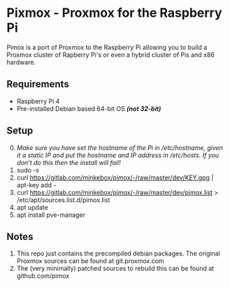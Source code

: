 Pixmox - Proxmox for the Raspberry Pi
===

Pimox is a port of Proxmox to the Raspberry Pi allowing you to build a Proxmox cluster of Rapberry Pi's or even a hybrid cluster of Pis and x86 hardware.

Requirements
---
* Raspberry Pi 4
* Pre-installed Debian based 64-bit OS ___(not 32-bit)___

Setup
---
0. *Make sure you have set the hostname of the Pi in /etc/hostname, given it a static IP and put the hostname and IP address in /etc/hosts. If you don't do this then the install will fail!*
1. sudo -s
2. curl https://gitlab.com/minkebox/pimox/-/raw/master/dev/KEY.gpg | apt-key add -
3. curl https://gitlab.com/minkebox/pimox/-/raw/master/dev/pimox.list > /etc/apt/sources.list.d/pimox.list
4. apt update
5. apt install pve-manager

Notes
---
1. This repo just contains the precompiled debian packages. The original Proxmox sources can be found at git.proxmox.com
2. The (very minimally) patched sources to rebuild this can be found at github.com/pimox
